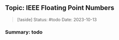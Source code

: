
## Topic: IEEE Floating Point Numbers
>[!aside] 
> Status: #todo
> Date: 2023-10-13

### Summary: todo
